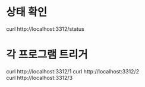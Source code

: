 # 상태 확인
curl http://localhost:3312/status

# 각 프로그램 트리거
curl http://localhost:3312/1
curl http://localhost:3312/2  
curl http://localhost:3312/3